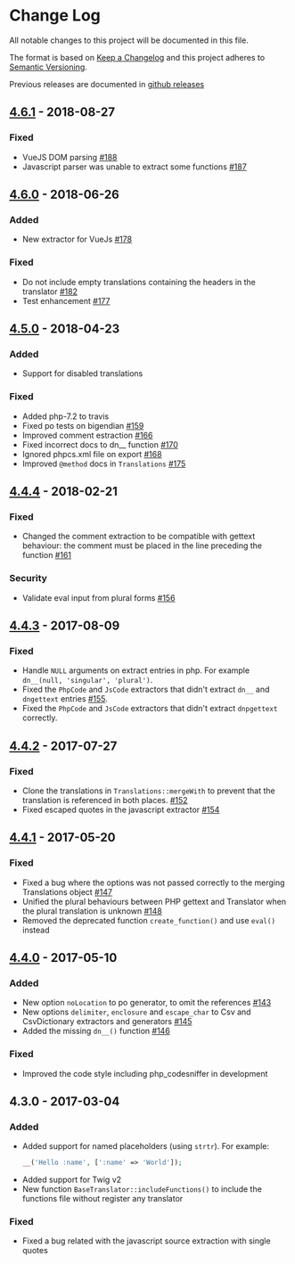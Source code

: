 # Change Log

All notable changes to this project will be documented in this file.

The format is based on [Keep a Changelog](http://keepachangelog.com/) 
and this project adheres to [Semantic Versioning](http://semver.org/).

Previous releases are documented in [github releases](https://github.com/oscarotero/Gettext/releases)

## [4.6.1] - 2018-08-27

### Fixed

- VueJS DOM parsing [#188]
- Javascript parser was unable to extract some functions [#187]

## [4.6.0] - 2018-06-26

### Added

- New extractor for VueJs [#178]

### Fixed

- Do not include empty translations containing the headers in the translator [#182]
- Test enhancement [#177]

## [4.5.0] - 2018-04-23

### Added

- Support for disabled translations

### Fixed

- Added php-7.2 to travis
- Fixed po tests on bigendian [#159]
- Improved comment estraction [#166]
- Fixed incorrect docs to dn__ function [#170]
- Ignored phpcs.xml file on export [#168]
- Improved `@method` docs in `Translations` [#175]

## [4.4.4] - 2018-02-21

### Fixed

- Changed the comment extraction to be compatible with gettext behaviour: the comment must be placed in the line preceding the function [#161]

### Security

- Validate eval input from plural forms [#156]

## [4.4.3] - 2017-08-09

### Fixed

- Handle `NULL` arguments on extract entries in php. For example `dn__(null, 'singular', 'plural')`.
- Fixed the `PhpCode` and `JsCode` extractors that didn't extract `dn__` and `dngettext` entries [#155].
- Fixed the `PhpCode` and `JsCode` extractors that didn't extract `dnpgettext` correctly.

## [4.4.2] - 2017-07-27

### Fixed

- Clone the translations in `Translations::mergeWith` to prevent that the translation is referenced in both places. [#152]
- Fixed escaped quotes in the javascript extractor [#154]

## [4.4.1] - 2017-05-20

### Fixed

- Fixed a bug where the options was not passed correctly to the merging Translations object [#147]
- Unified the plural behaviours between PHP gettext and Translator when the plural translation is unknown [#148]
- Removed the deprecated function `create_function()` and use `eval()` instead

## [4.4.0] - 2017-05-10

### Added

- New option `noLocation` to po generator, to omit the references [#143]
- New options `delimiter`, `enclosure` and `escape_char` to Csv and CsvDictionary extractors and generators [#145]
- Added the missing `dn__()` function [#146]

### Fixed

- Improved the code style including php_codesniffer in development

## 4.3.0 - 2017-03-04

### Added

- Added support for named placeholders (using `strtr`). For example:
  ```php
  __('Hello :name', [':name' => 'World']);
  ```
- Added support for Twig v2
- New function `BaseTranslator::includeFunctions()` to include the functions file without register any translator

### Fixed

- Fixed a bug related with the javascript source extraction with single quotes

[#188]: https://github.com/oscarotero/Gettext/issues/188
[#187]: https://github.com/oscarotero/Gettext/issues/187
[#178]: https://github.com/oscarotero/Gettext/issues/178
[#182]: https://github.com/oscarotero/Gettext/issues/182
[#177]: https://github.com/oscarotero/Gettext/issues/177
[#159]: https://github.com/oscarotero/Gettext/issues/159
[#166]: https://github.com/oscarotero/Gettext/issues/166
[#170]: https://github.com/oscarotero/Gettext/issues/170
[#168]: https://github.com/oscarotero/Gettext/issues/168
[#175]: https://github.com/oscarotero/Gettext/issues/175
[#161]: https://github.com/oscarotero/Gettext/issues/161
[#156]: https://github.com/oscarotero/Gettext/issues/156
[#155]: https://github.com/oscarotero/Gettext/issues/155
[#152]: https://github.com/oscarotero/Gettext/issues/152
[#154]: https://github.com/oscarotero/Gettext/issues/154
[#147]: https://github.com/oscarotero/Gettext/issues/147
[#148]: https://github.com/oscarotero/Gettext/issues/148
[#143]: https://github.com/oscarotero/Gettext/issues/143
[#145]: https://github.com/oscarotero/Gettext/issues/145
[#146]: https://github.com/oscarotero/Gettext/issues/146

[4.6.1]: https://github.com/oscarotero/Gettext/compare/v4.6.0...v4.6.1
[4.6.0]: https://github.com/oscarotero/Gettext/compare/v4.5.0...v4.6.0
[4.5.0]: https://github.com/oscarotero/Gettext/compare/v4.4.4...v4.5.0
[4.4.4]: https://github.com/oscarotero/Gettext/compare/v4.4.3...v4.4.4
[4.4.3]: https://github.com/oscarotero/Gettext/compare/v4.4.2...v4.4.3
[4.4.2]: https://github.com/oscarotero/Gettext/compare/v4.4.1...v4.4.2
[4.4.1]: https://github.com/oscarotero/Gettext/compare/v4.4.0...v4.4.1
[4.4.0]: https://github.com/oscarotero/Gettext/compare/v4.3.0...v4.4.0
